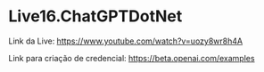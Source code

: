 # Live16.ChatGPTDotNet

Link da Live: https://www.youtube.com/watch?v=uozy8wr8h4A

Link para criação de credencial: https://beta.openai.com/examples
